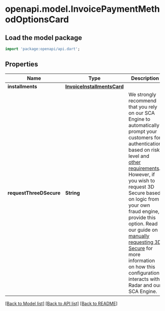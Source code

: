 # openapi.model.InvoicePaymentMethodOptionsCard

## Load the model package
```dart
import 'package:openapi/api.dart';
```

## Properties
Name | Type | Description | Notes
------------ | ------------- | ------------- | -------------
**installments** | [**InvoiceInstallmentsCard**](InvoiceInstallmentsCard.md) |  | [optional] 
**requestThreeDSecure** | **String** | We strongly recommend that you rely on our SCA Engine to automatically prompt your customers for authentication based on risk level and [other requirements](https://stripe.com/docs/strong-customer-authentication). However, if you wish to request 3D Secure based on logic from your own fraud engine, provide this option. Read our guide on [manually requesting 3D Secure](https://stripe.com/docs/payments/3d-secure/authentication-flow#manual-three-ds) for more information on how this configuration interacts with Radar and our SCA Engine. | [optional] 

[[Back to Model list]](../README.md#documentation-for-models) [[Back to API list]](../README.md#documentation-for-api-endpoints) [[Back to README]](../README.md)


